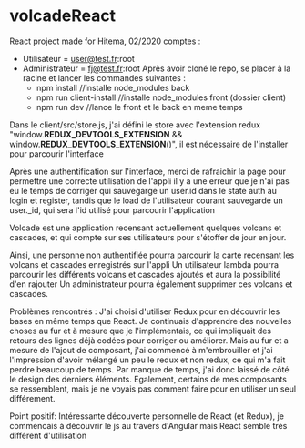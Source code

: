 # volcadeReact
React project made for Hitema, 02/2020
comptes :
- Utilisateur = user@test.fr:root
- Administrateur = fj@test.fr:root
Après avoir cloné le repo, se placer à la racine et lancer les commandes suivantes : 
  - npm install              //installe node_modules back
  - npm run client-install   //installe node_modules front (dossier client)
  - npm run dev              //lance le front et le back en meme temps
  
Dans le client/src/store.js, j'ai défini le store avec l'extension redux "window.__REDUX_DEVTOOLS_EXTENSION__ && window.__REDUX_DEVTOOLS_EXTENSION__()", il est nécessaire de l'installer pour parcourir l'interface
 
Après une authentification sur l'interface, merci de rafraichir la page pour permettre une correcte utilisation de l'appli
  il y a une erreur que je n'ai pas eu le temps de corriger qui sauvegarge un user.id dans le state auth au login et register,
  tandis que le load de l'utilisateur courant sauvegarde un user._id, qui sera l'id utilisé pour parcourir l'application
  
  Volcade est une application recensant actuellement quelques volcans et cascades, 
  et qui compte sur ses utilisateurs pour s'étoffer de jour en jour.
  
  Ainsi, une personne non authentifiée pourra parcourir la carte recensant les volcans et cascades enregistrés sur l'appli
  Un utilisateur lambda pourra parcourir les différents volcans et cascades ajoutés et aura la possibilité d'en rajouter
  Un administrateur pourra également supprimer ces volcans et cascades.
  
  
  Problèmes rencontrés : 
  J'ai choisi d'utiliser Redux pour en découvrir les bases en même temps que React.
  Je continuais d'apprendre des nouvelles choses au fur et à mesure que je l'implémentais,
  ce qui impliquait des retours des lignes déjà codées pour corriger ou améliorer.
  Mais au fur et a mesure de l'ajout de composant, j'ai commencé à m'embrouiller et j'ai l'impression d'avoir mélangé un peu le redux et non redux, ce qui m'a fait perdre beaucoup de temps. 
  Par manque de temps, j'ai donc laissé de côté le design des derniers éléments.
  Egalement, certains de mes composants se ressemblent, mais je ne voyais pas comment faire pour en utiliser un seul différement.
  
  Point positif: 
  Intéressante découverte personnelle de React (et Redux), je commencais à découvrir le js au travers d'Angular mais React semble très différent d'utilisation
  
